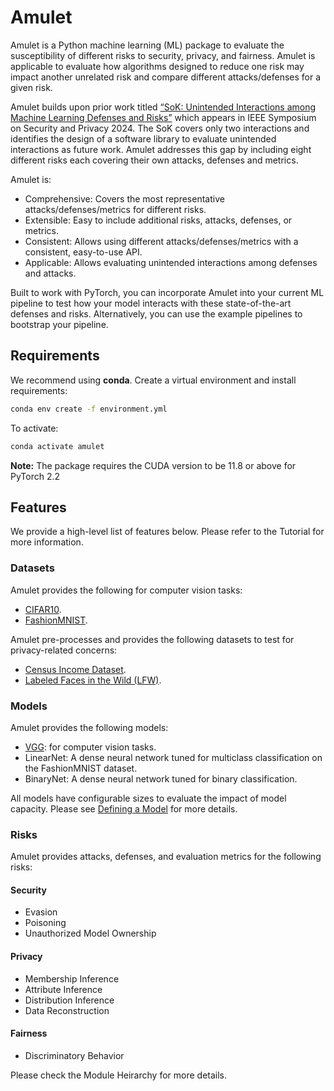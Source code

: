# Amulet
Amulet is a Python machine learning (ML) package to evaluate the susceptibility of different risks to security, privacy, and fairness. Amulet is applicable to evaluate how algorithms designed to reduce one risk may impact another unrelated risk and compare different attacks/defenses for a given risk. 

Amulet builds upon prior work titled [“SoK: Unintended Interactions among Machine Learning Defenses and Risks”](https://arxiv.org/abs/2312.04542) which appears in IEEE Symposium on Security and Privacy 2024. The SoK covers only two interactions and identifies the design of a software library to evaluate unintended interactions as future work. Amulet addresses this gap by including eight different risks each covering their own attacks, defenses and metrics. 

Amulet is:
- Comprehensive: Covers the most representative attacks/defenses/metrics for different risks.
- Extensible: Easy to include additional risks, attacks, defenses, or metrics.
- Consistent: Allows using different attacks/defenses/metrics with a consistent, easy-to-use API.
- Applicable: Allows evaluating unintended interactions among defenses and attacks.


Built to work with PyTorch, you can incorporate Amulet into your current ML pipeline to test how your model interacts with these state-of-the-art defenses and risks. Alternatively, you can use the example pipelines to bootstrap your pipeline.


## Requirements
We recommend using **conda**. Create a virtual environment and install requirements:

```bash
conda env create -f environment.yml
```

To activate:

```bash
conda activate amulet
```

**Note:** The package requires the CUDA version to be 11.8 or above for PyTorch 2.2

## Features
We provide a high-level list of features below. Please refer to the Tutorial for more information.

### Datasets
Amulet provides the following for computer vision tasks:
- [CIFAR10](https://pytorch.org/vision/main/generated/torchvision.datasets.CIFAR10.html).
- [FashionMNIST](https://pytorch.org/vision/stable/generated/torchvision.datasets.FashionMNIST.html).

Amulet pre-processes and provides the following datasets to test for privacy-related concerns:
- [Census Income Dataset](https://archive.ics.uci.edu/dataset/20/census+income).
- [Labeled Faces in the Wild (LFW)](https://scikit-learn.org/stable/modules/generated/sklearn.datasets.fetch_lfw_people.html).

### Models
Amulet provides the following models:
- [VGG](https://viso.ai/deep-learning/vgg-very-deep-convolutional-networks/): for computer vision tasks.
- LinearNet: A dense neural network tuned for multiclass classification on the FashionMNIST dataset.
- BinaryNet: A dense neural network tuned for binary classification.

All models have configurable sizes to evaluate the impact of model capacity. Please see [Defining a Model]() for more details.

### Risks
Amulet provides attacks, defenses, and evaluation metrics for the following risks:
#### Security
- Evasion
- Poisoning
- Unauthorized Model Ownership

#### Privacy
- Membership Inference
- Attribute Inference
- Distribution Inference
- Data Reconstruction

#### Fairness
- Discriminatory Behavior

Please check the Module Heirarchy for more details.

